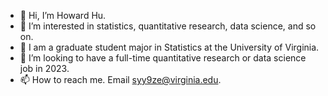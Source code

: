 - 👋 Hi, I’m Howard Hu.
- 👀 I’m interested in statistics, quantitative research, data science, and so on.
- 🌱 I am a graduate student major in Statistics at the University of Virginia. 
- 💞️ I’m looking to have a full-time quantitative research or data science job in 2023. 
- 📫 How to reach me. Email syy9ze@virginia.edu.

<!---
Haohao99/Haohao99 is a ✨ special ✨ repository because its `README.md` (this file) appears on your GitHub profile.
You can click the Preview link to take a look at your changes.
--->
